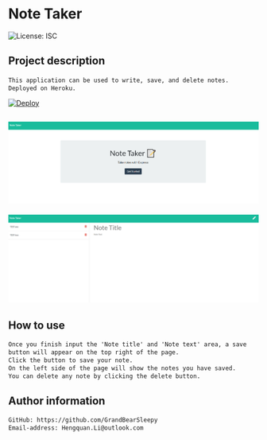 # Note Taker
![License: ISC](https://img.shields.io/badge/Licence-None-white.svg)



## Project description
    This application can be used to write, save, and delete notes. Deployed on Heroku.
[![Deploy](https://www.herokucdn.com/deploy/button.svg)](https://mynote-taker.herokuapp.com/)


![imag](./public/assets/image/home.png)
---
![imag](./public/assets/image/notes.png)




## How to use

    Once you finish input the 'Note title' and 'Note text' area, a save button will appear on the top right of the page.
    Click the button to save your note.
    On the left side of the page will show the notes you have saved.
    You can delete any note by clicking the delete button.


## Author information

    GitHub: https://github.com/GrandBearSleepy
    Email-address: Hengquan.Li@outlook.com